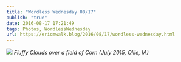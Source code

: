 ```yaml
---
title: "Wordless Wednesday 08/17"
publish: "true"
date: 2016-08-17 17:21:49
tags: Photos, WordlessWednesday
url: https://ericmwalk.blog/2016/08/17/wordless-wednesday.html
---
```


![](https://ericmwalk.blog/uploads/2022/0027de73eb.jpg)
*Fluffy Clouds over a field of Corn (July 2015, Ollie, IA)*